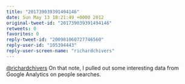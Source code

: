 ```yaml
---
title: "201739039391494146"
date: Sun May 13 18:21:49 +0000 2012
original-tweet-id: "201739039391494146"
retweets: 0
favorites: 0
reply-tweet-id: "200981060727746560"
reply-user-id: "105394443"
reply-user-screen-name: "richardchivers"
---
```

<a href="https://twitter.com/richardchivers">@richardchivers</a> On that note, I pulled out some interesting data from Google Analytics on people searches.
